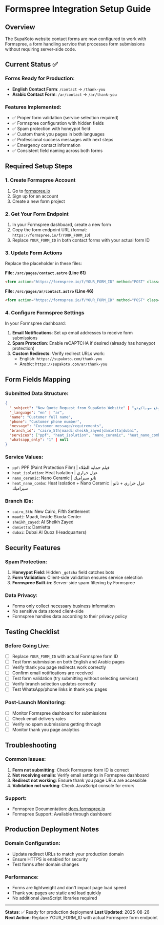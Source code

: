 # Formspree Integration Setup Guide

## Overview
The SupaKoto website contact forms are now configured to work with Formspree, a form handling service that processes form submissions without requiring server-side code.

## Current Status ✅

### Forms Ready for Production:
- **English Contact Form**: `/contact` → `/thank-you`
- **Arabic Contact Form**: `/ar/contact` → `/ar/thank-you`

### Features Implemented:
- ✅ Proper form validation (service selection required)
- ✅ Formspree configuration with hidden fields
- ✅ Spam protection with honeypot field
- ✅ Custom thank you pages in both languages
- ✅ Professional success messages with next steps
- ✅ Emergency contact information
- ✅ Consistent field naming across both forms

## Required Setup Steps

### 1. Create Formspree Account
1. Go to [formspree.io](https://formspree.io)
2. Sign up for an account
3. Create a new form project

### 2. Get Your Form Endpoint
1. In your Formspree dashboard, create a new form
2. Copy the form endpoint URL (format: `https://formspree.io/f/YOUR_FORM_ID`)
3. Replace `YOUR_FORM_ID` in both contact forms with your actual form ID

### 3. Update Form Actions
Replace the placeholder in these files:

**File: `/src/pages/contact.astro` (Line 61)**
```html
<form action="https://formspree.io/f/YOUR_FORM_ID" method="POST" class="space-y-6" onsubmit="return validateServices(this)">
```

**File: `/src/pages/ar/contact.astro` (Line 46)**
```html
<form action="https://formspree.io/f/YOUR_FORM_ID" method="POST" class="space-y-6" onsubmit="return validateServices(this)">
```

### 4. Configure Formspree Settings
In your Formspree dashboard:

1. **Email Notifications**: Set up email addresses to receive form submissions
2. **Spam Protection**: Enable reCAPTCHA if desired (already has honeypot protection)
3. **Custom Redirects**: Verify redirect URLs work:
   - English: `https://supakoto.com/thank-you`
   - Arabic: `https://supakoto.com/ar/thank-you`

## Form Fields Mapping

### Submitted Data Structure:
```json
{
  "_subject": "New Quote Request from SupaKoto Website" | "طلب عرض أسعار جديد من موقع سوباكوتو",
  "_language": "en" | "ar",
  "name": "Customer full name",
  "phone": "Customer phone number",
  "message": "Customer message/requirements",
  "branch_id": "cairo_5th|maadi|sheikh_zayed|damietta|dubai",
  "services": ["ppf", "heat_isolation", "nano_ceramic", "heat_nano_combo"],
  "whatsapp_only": "1" | null
}
```

### Service Values:
- `ppf`: PPF (Paint Protection Film) | فيلم حماية الطلاء
- `heat_isolation`: Heat Isolation | عزل حراري  
- `nano_ceramic`: Nano Ceramic | نانو سيراميك
- `heat_nano_combo`: Heat Isolation + Nano Ceramic | عزل حراري + نانو سيراميك

### Branch IDs:
- `cairo_5th`: New Cairo, Fifth Settlement
- `maadi`: Maadi, Inside Skoda Center
- `sheikh_zayed`: Al Sheikh Zayed
- `damietta`: Damietta
- `dubai`: Dubai Al Quoz (Headquarters)

## Security Features

### Spam Protection:
1. **Honeypot Field**: Hidden `_gotcha` field catches bots
2. **Form Validation**: Client-side validation ensures service selection
3. **Formspree Built-in**: Server-side spam filtering by Formspree

### Data Privacy:
- Forms only collect necessary business information
- No sensitive data stored client-side
- Formspree handles data according to their privacy policy

## Testing Checklist

### Before Going Live:
- [ ] Replace `YOUR_FORM_ID` with actual Formspree form ID
- [ ] Test form submission on both English and Arabic pages
- [ ] Verify thank you page redirects work correctly
- [ ] Confirm email notifications are received
- [ ] Test form validation (try submitting without selecting services)
- [ ] Verify branch selection updates correctly
- [ ] Test WhatsApp/phone links in thank you pages

### Post-Launch Monitoring:
- [ ] Monitor Formspree dashboard for submissions
- [ ] Check email delivery rates
- [ ] Verify no spam submissions getting through
- [ ] Monitor thank you page analytics

## Troubleshooting

### Common Issues:
1. **Form not submitting**: Check Formspree form ID is correct
2. **Not receiving emails**: Verify email settings in Formspree dashboard
3. **Redirect not working**: Ensure thank you page URLs are accessible
4. **Validation not working**: Check JavaScript console for errors

### Support:
- Formspree Documentation: [docs.formspree.io](https://docs.formspree.io)
- Formspree Support: Available through dashboard

## Production Deployment Notes

### Domain Configuration:
- Update redirect URLs to match your production domain
- Ensure HTTPS is enabled for security
- Test forms after domain changes

### Performance:
- Forms are lightweight and don't impact page load speed
- Thank you pages are static and load quickly
- No additional JavaScript libraries required

---

**Status**: ✅ Ready for production deployment
**Last Updated**: 2025-08-26
**Next Action**: Replace YOUR_FORM_ID with actual Formspree form endpoint
